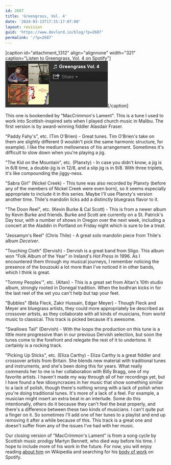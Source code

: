 ```yaml
---
id: 2687
title: 'Greengrass, Vol. 4'
date: '2024-03-13T17:15:17-07:00'
layout: revision
guid: 'https://www.devlord.io/blog/?p=2687'
permalink: '/?p=2687'
---
```


[caption id="attachment_1312" align="alignnone" width="321" caption="Listen to Greengrass, Vol. 4 on Spotify"]<a href="http://open.spotify.com/user/1217402077/playlist/5ldpahwvBybxREbAkGjCph"><img class=" wp-image-1312  " title="greengrass4" src="/assets/img/2012/03/gg4.png" alt="Greengrass, Vol. 4" width="321" height="146" /></a>[/caption]

This one is bookended by "MacCrimmon's Lament". This is a tune I used to work into Scottish-inspired sets when I played church music in Malibu. The first version is by award-winning fiddler Alasdair Fraser.

"Paddy Fahy's", etc. (Tim O'Brien) - Great tunes. Tim O'Brien's take on them are slightly different (I wouldn't pick the same harmonic structure, for example). I like the medium mellowness of his arrangement. Sometimes it's difficult to slow down when you're playing a jig.

"The Kid on the Mountain", etc. (Planxty) - In case you didn't know, a jig is in 6/8 time, a double-jig is in 12/8, and a slip jig is in 9/8. With three triplets, it's like compounding the jiggy-ness.

"Sabra Girl" (Nickel Creek) - This tune was also recorded by Planxty (before any of the members of Nickel Creek were even born), so it seems especially appropriate to include it in this series. Maybe I'll use Planxty's version another time. Thile's mandolin licks add a distinctly bluegrass flavor to it.

"The Doon Reel", etc. (Kevin Burke &amp; Cal Scott) - This is from a newer album by Kevin Burke and friends. Burke and Scott are currently on a St. Patrick's Day tour, with a number of shows in Oregon over the next week, including a concert at the Aladdin in Portland on Friday night which is sure to be a treat.

"Jessamyn's Reel" (Chris Thile) - A great solo mandolin piece from Thile's album <em>Deceiver</em>.

"Touching Cloth" (Dervish) - Dervish is a great band from Sligo. This album won "Folk Album of the Year" in Ireland's <em>Hot Press</em> in 1996. As I encountered them through my musical journeys, I remember noticing the presence of the bouzouki a lot more than I've noticed it in other bands, which I think is great.

"Tommy Peoples'", etc. (Altan) - This is a great set from Altan's 10th studio album, strongly rooted in Donegal tradition. When the bodhran kicks in for the last reel of the set you can't help but tap your feet.

"Bubbles" (Béla Fleck, Zakir Hussain, Edgar Meyer) - Though Fleck and Meyer are bluegrass artists, they could more appropriately be described as crossover artists, as they collaborate with all kinds of musicians, from world music to classical. This track is picked because it's awesome.

"Swallows Tail" (Dervish) - With the loops the production on this tune is a little more progressive than in our previous Dervish selection, but soon the tunes come to the forefront and relegate the rest of it to undertone. It certainly is a rocking track.

"Picking Up Sticks", etc. (Eliza Carthy) - Eliza Carthy is a great fiddler and crossover artists from Britain. She blends new material with traditional tunes and instruments, and she's been doing this for years. What really commends her to me is her collaboration with Billy Bragg, one of my favorite artists. I haven't made my way through all of her recordings yet, but I have found a few idiosyncrasies in her music that show something similar to a lack of polish, though there's nothing wrong with a lack of polish when you're doing traditional tunes. It's more of a lack of a feel. For example, a musician might insert an extra beat in an interlude. Some do this intentionally, others do it because they can't feel the beat properly, and there's a difference between these two kinds of musicians. I can't quite put a finger on it. So sometimes I'll add one of her tunes to a playlist and end up removing it after a while because of this. This track is a great one and doesn't suffer from any of the issues I've had with her music.

Our closing version of "MacCrimmon's Lament" is from a song cycle by Scottish music prodigy Martyn Bennett, who died way before his time. I hope to include more of his work in the future. For now, you will enjoy reading <a href="http://en.wikipedia.org/wiki/Martyn_Bennett">about him</a> on Wikipedia and searching for his <a href="http://open.spotify.com/artist/1caCfJzVAjq53VoXHGSSk3">body of work</a> on Spotify.